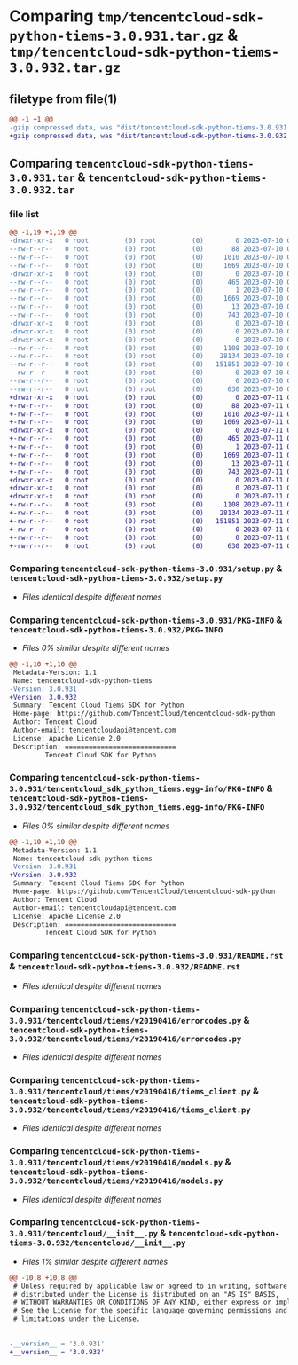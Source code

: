 # Comparing `tmp/tencentcloud-sdk-python-tiems-3.0.931.tar.gz` & `tmp/tencentcloud-sdk-python-tiems-3.0.932.tar.gz`

## filetype from file(1)

```diff
@@ -1 +1 @@
-gzip compressed data, was "dist/tencentcloud-sdk-python-tiems-3.0.931.tar", last modified: Mon Jul 10 00:54:39 2023, max compression
+gzip compressed data, was "dist/tencentcloud-sdk-python-tiems-3.0.932.tar", last modified: Tue Jul 11 01:02:20 2023, max compression
```

## Comparing `tencentcloud-sdk-python-tiems-3.0.931.tar` & `tencentcloud-sdk-python-tiems-3.0.932.tar`

### file list

```diff
@@ -1,19 +1,19 @@
-drwxr-xr-x   0 root         (0) root         (0)        0 2023-07-10 00:54:39.000000 tencentcloud-sdk-python-tiems-3.0.931/
--rw-r--r--   0 root         (0) root         (0)       88 2023-07-10 00:54:39.000000 tencentcloud-sdk-python-tiems-3.0.931/setup.cfg
--rw-r--r--   0 root         (0) root         (0)     1010 2023-07-10 00:54:39.000000 tencentcloud-sdk-python-tiems-3.0.931/setup.py
--rw-r--r--   0 root         (0) root         (0)     1669 2023-07-10 00:54:39.000000 tencentcloud-sdk-python-tiems-3.0.931/PKG-INFO
-drwxr-xr-x   0 root         (0) root         (0)        0 2023-07-10 00:54:39.000000 tencentcloud-sdk-python-tiems-3.0.931/tencentcloud_sdk_python_tiems.egg-info/
--rw-r--r--   0 root         (0) root         (0)      465 2023-07-10 00:54:39.000000 tencentcloud-sdk-python-tiems-3.0.931/tencentcloud_sdk_python_tiems.egg-info/SOURCES.txt
--rw-r--r--   0 root         (0) root         (0)        1 2023-07-10 00:54:39.000000 tencentcloud-sdk-python-tiems-3.0.931/tencentcloud_sdk_python_tiems.egg-info/dependency_links.txt
--rw-r--r--   0 root         (0) root         (0)     1669 2023-07-10 00:54:39.000000 tencentcloud-sdk-python-tiems-3.0.931/tencentcloud_sdk_python_tiems.egg-info/PKG-INFO
--rw-r--r--   0 root         (0) root         (0)       13 2023-07-10 00:54:39.000000 tencentcloud-sdk-python-tiems-3.0.931/tencentcloud_sdk_python_tiems.egg-info/top_level.txt
--rw-r--r--   0 root         (0) root         (0)      743 2023-07-10 00:54:39.000000 tencentcloud-sdk-python-tiems-3.0.931/README.rst
-drwxr-xr-x   0 root         (0) root         (0)        0 2023-07-10 00:54:39.000000 tencentcloud-sdk-python-tiems-3.0.931/tencentcloud/
-drwxr-xr-x   0 root         (0) root         (0)        0 2023-07-10 00:54:39.000000 tencentcloud-sdk-python-tiems-3.0.931/tencentcloud/tiems/
-drwxr-xr-x   0 root         (0) root         (0)        0 2023-07-10 00:54:39.000000 tencentcloud-sdk-python-tiems-3.0.931/tencentcloud/tiems/v20190416/
--rw-r--r--   0 root         (0) root         (0)     1108 2023-07-10 00:54:39.000000 tencentcloud-sdk-python-tiems-3.0.931/tencentcloud/tiems/v20190416/errorcodes.py
--rw-r--r--   0 root         (0) root         (0)    28134 2023-07-10 00:54:39.000000 tencentcloud-sdk-python-tiems-3.0.931/tencentcloud/tiems/v20190416/tiems_client.py
--rw-r--r--   0 root         (0) root         (0)   151851 2023-07-10 00:54:39.000000 tencentcloud-sdk-python-tiems-3.0.931/tencentcloud/tiems/v20190416/models.py
--rw-r--r--   0 root         (0) root         (0)        0 2023-07-10 00:54:39.000000 tencentcloud-sdk-python-tiems-3.0.931/tencentcloud/tiems/v20190416/__init__.py
--rw-r--r--   0 root         (0) root         (0)        0 2023-07-10 00:54:39.000000 tencentcloud-sdk-python-tiems-3.0.931/tencentcloud/tiems/__init__.py
--rw-r--r--   0 root         (0) root         (0)      630 2023-07-10 00:54:39.000000 tencentcloud-sdk-python-tiems-3.0.931/tencentcloud/__init__.py
+drwxr-xr-x   0 root         (0) root         (0)        0 2023-07-11 01:02:20.000000 tencentcloud-sdk-python-tiems-3.0.932/
+-rw-r--r--   0 root         (0) root         (0)       88 2023-07-11 01:02:20.000000 tencentcloud-sdk-python-tiems-3.0.932/setup.cfg
+-rw-r--r--   0 root         (0) root         (0)     1010 2023-07-11 01:02:20.000000 tencentcloud-sdk-python-tiems-3.0.932/setup.py
+-rw-r--r--   0 root         (0) root         (0)     1669 2023-07-11 01:02:20.000000 tencentcloud-sdk-python-tiems-3.0.932/PKG-INFO
+drwxr-xr-x   0 root         (0) root         (0)        0 2023-07-11 01:02:20.000000 tencentcloud-sdk-python-tiems-3.0.932/tencentcloud_sdk_python_tiems.egg-info/
+-rw-r--r--   0 root         (0) root         (0)      465 2023-07-11 01:02:20.000000 tencentcloud-sdk-python-tiems-3.0.932/tencentcloud_sdk_python_tiems.egg-info/SOURCES.txt
+-rw-r--r--   0 root         (0) root         (0)        1 2023-07-11 01:02:20.000000 tencentcloud-sdk-python-tiems-3.0.932/tencentcloud_sdk_python_tiems.egg-info/dependency_links.txt
+-rw-r--r--   0 root         (0) root         (0)     1669 2023-07-11 01:02:20.000000 tencentcloud-sdk-python-tiems-3.0.932/tencentcloud_sdk_python_tiems.egg-info/PKG-INFO
+-rw-r--r--   0 root         (0) root         (0)       13 2023-07-11 01:02:20.000000 tencentcloud-sdk-python-tiems-3.0.932/tencentcloud_sdk_python_tiems.egg-info/top_level.txt
+-rw-r--r--   0 root         (0) root         (0)      743 2023-07-11 01:02:20.000000 tencentcloud-sdk-python-tiems-3.0.932/README.rst
+drwxr-xr-x   0 root         (0) root         (0)        0 2023-07-11 01:02:20.000000 tencentcloud-sdk-python-tiems-3.0.932/tencentcloud/
+drwxr-xr-x   0 root         (0) root         (0)        0 2023-07-11 01:02:20.000000 tencentcloud-sdk-python-tiems-3.0.932/tencentcloud/tiems/
+drwxr-xr-x   0 root         (0) root         (0)        0 2023-07-11 01:02:20.000000 tencentcloud-sdk-python-tiems-3.0.932/tencentcloud/tiems/v20190416/
+-rw-r--r--   0 root         (0) root         (0)     1108 2023-07-11 01:02:20.000000 tencentcloud-sdk-python-tiems-3.0.932/tencentcloud/tiems/v20190416/errorcodes.py
+-rw-r--r--   0 root         (0) root         (0)    28134 2023-07-11 01:02:20.000000 tencentcloud-sdk-python-tiems-3.0.932/tencentcloud/tiems/v20190416/tiems_client.py
+-rw-r--r--   0 root         (0) root         (0)   151851 2023-07-11 01:02:20.000000 tencentcloud-sdk-python-tiems-3.0.932/tencentcloud/tiems/v20190416/models.py
+-rw-r--r--   0 root         (0) root         (0)        0 2023-07-11 01:02:20.000000 tencentcloud-sdk-python-tiems-3.0.932/tencentcloud/tiems/v20190416/__init__.py
+-rw-r--r--   0 root         (0) root         (0)        0 2023-07-11 01:02:20.000000 tencentcloud-sdk-python-tiems-3.0.932/tencentcloud/tiems/__init__.py
+-rw-r--r--   0 root         (0) root         (0)      630 2023-07-11 01:02:20.000000 tencentcloud-sdk-python-tiems-3.0.932/tencentcloud/__init__.py
```

### Comparing `tencentcloud-sdk-python-tiems-3.0.931/setup.py` & `tencentcloud-sdk-python-tiems-3.0.932/setup.py`

 * *Files identical despite different names*

### Comparing `tencentcloud-sdk-python-tiems-3.0.931/PKG-INFO` & `tencentcloud-sdk-python-tiems-3.0.932/PKG-INFO`

 * *Files 0% similar despite different names*

```diff
@@ -1,10 +1,10 @@
 Metadata-Version: 1.1
 Name: tencentcloud-sdk-python-tiems
-Version: 3.0.931
+Version: 3.0.932
 Summary: Tencent Cloud Tiems SDK for Python
 Home-page: https://github.com/TencentCloud/tencentcloud-sdk-python
 Author: Tencent Cloud
 Author-email: tencentcloudapi@tencent.com
 License: Apache License 2.0
 Description: ============================
         Tencent Cloud SDK for Python
```

### Comparing `tencentcloud-sdk-python-tiems-3.0.931/tencentcloud_sdk_python_tiems.egg-info/PKG-INFO` & `tencentcloud-sdk-python-tiems-3.0.932/tencentcloud_sdk_python_tiems.egg-info/PKG-INFO`

 * *Files 0% similar despite different names*

```diff
@@ -1,10 +1,10 @@
 Metadata-Version: 1.1
 Name: tencentcloud-sdk-python-tiems
-Version: 3.0.931
+Version: 3.0.932
 Summary: Tencent Cloud Tiems SDK for Python
 Home-page: https://github.com/TencentCloud/tencentcloud-sdk-python
 Author: Tencent Cloud
 Author-email: tencentcloudapi@tencent.com
 License: Apache License 2.0
 Description: ============================
         Tencent Cloud SDK for Python
```

### Comparing `tencentcloud-sdk-python-tiems-3.0.931/README.rst` & `tencentcloud-sdk-python-tiems-3.0.932/README.rst`

 * *Files identical despite different names*

### Comparing `tencentcloud-sdk-python-tiems-3.0.931/tencentcloud/tiems/v20190416/errorcodes.py` & `tencentcloud-sdk-python-tiems-3.0.932/tencentcloud/tiems/v20190416/errorcodes.py`

 * *Files identical despite different names*

### Comparing `tencentcloud-sdk-python-tiems-3.0.931/tencentcloud/tiems/v20190416/tiems_client.py` & `tencentcloud-sdk-python-tiems-3.0.932/tencentcloud/tiems/v20190416/tiems_client.py`

 * *Files identical despite different names*

### Comparing `tencentcloud-sdk-python-tiems-3.0.931/tencentcloud/tiems/v20190416/models.py` & `tencentcloud-sdk-python-tiems-3.0.932/tencentcloud/tiems/v20190416/models.py`

 * *Files identical despite different names*

### Comparing `tencentcloud-sdk-python-tiems-3.0.931/tencentcloud/__init__.py` & `tencentcloud-sdk-python-tiems-3.0.932/tencentcloud/__init__.py`

 * *Files 1% similar despite different names*

```diff
@@ -10,8 +10,8 @@
 # Unless required by applicable law or agreed to in writing, software
 # distributed under the License is distributed on an "AS IS" BASIS,
 # WITHOUT WARRANTIES OR CONDITIONS OF ANY KIND, either express or implied.
 # See the License for the specific language governing permissions and
 # limitations under the License.
 
 
-__version__ = '3.0.931'
+__version__ = '3.0.932'
```

